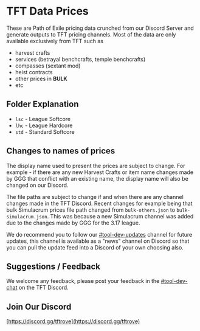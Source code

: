# TFT Data Prices

These are Path of Exile pricing data crunched from our Discord Server and generate outputs to TFT pricing channels. Most of the data are only available exclusively from TFT such as
- harvest crafts
- services (betrayal benchcrafts, temple benchcrafts)
- compasses (sextant mod)
- heist contracts
- other prices in **BULK**
- etc


## Folder Explanation

- `lsc` - League Softcore
- `lhc` - League Hardcore
- `std` - Standard Softcore


## Changes to names of prices

The display name used to present the prices are subject to change. For example - if there are any new Harvest Crafts or item name changes made by GGG that conflict with an existing name, the display name will also be changed on our Discord.

The file paths are subject to change if and when there are any channel changes made in the TFT Discord. 
Recent changes for example being that bulk Simulacrum prices file path changed from `bulk-others.json` to `bulk-simulacrum.json`. This was because a new Simulacrum channel was added due to the changes made by GGG for the 3.17 league.

We do recommend you to follow our [#tool-dev-updates](https://discord.com/channels/645607528297922560/680321716412481564) channel for future updates, this channel is available as a "news" channel on Discord so that you can pull the update feed into a Discord of your own choosing also.


## Suggestions / Feedback

We welcome any feedback, please post your feedback in the [#tool-dev-chat](https://discord.com/channels/645607528297922560/680796887259021342) on the TFT Discord.


## Join Our Discord

[https://discord.gg/tftrove](https://discord.gg/tftrove)

